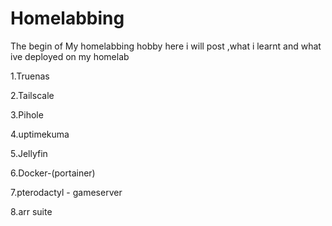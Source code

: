 # Homelabbing
The begin of My homelabbing hobby here i will post ,what i learnt and what ive deployed on my homelab

1.Truenas

2.Tailscale

3.Pihole

4.uptimekuma

5.Jellyfin

6.Docker-(portainer)

7.pterodactyl - gameserver

8.arr suite

